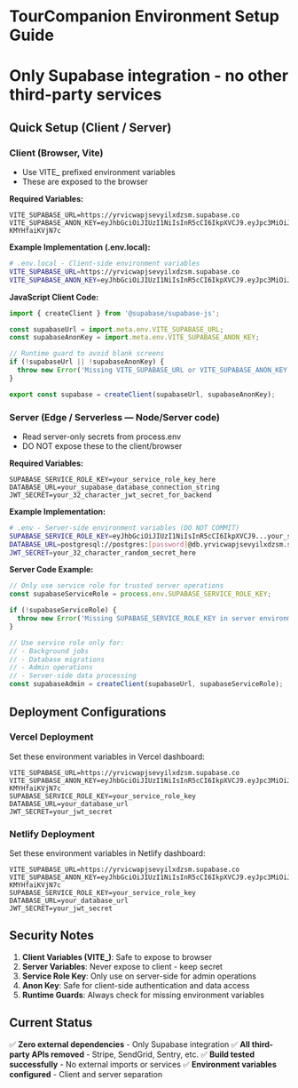 # TourCompanion Environment Setup Guide
# Only Supabase integration - no other third-party services

## Quick Setup (Client / Server)

### Client (Browser, Vite)
- Use VITE_ prefixed environment variables
- These are exposed to the browser

**Required Variables:**
```
VITE_SUPABASE_URL=https://yrvicwapjsevyilxdzsm.supabase.co
VITE_SUPABASE_ANON_KEY=eyJhbGciOiJIUzI1NiIsInR5cCI6IkpXVCJ9.eyJpc3MiOiJzdXBhYmFzZSIsInJlZiI6Inlydmljd2FwanNldnlpbHhkenNtIiwicm9sZSI6ImFub24iLCJpYXQiOjE3NjAwMDY2ODIsImV4cCI6MjA3NTU4MjY4Mn0.tRhpswJI2CccGdWX3fcJEowSA9IBh-KMYHfaiKVjN7c
```

**Example Implementation (.env.local):**
```bash
# .env.local - Client-side environment variables
VITE_SUPABASE_URL=https://yrvicwapjsevyilxdzsm.supabase.co
VITE_SUPABASE_ANON_KEY=eyJhbGciOiJIUzI1NiIsInR5cCI6IkpXVCJ9.eyJpc3MiOiJzdXBhYmFzZSIsInJlZiI6Inlydmljd2FwanNldnlpbHhkenNtIiwicm9sZSI6ImFub24iLCJpYXQiOjE3NjAwMDY2ODIsImV4cCI6MjA3NTU4MjY4Mn0.tRhpswJI2CccGdWX3fcJEowSA9IBh-KMYHfaiKVjN7c
```

**JavaScript Client Code:**
```javascript
import { createClient } from '@supabase/supabase-js';

const supabaseUrl = import.meta.env.VITE_SUPABASE_URL;
const supabaseAnonKey = import.meta.env.VITE_SUPABASE_ANON_KEY;

// Runtime guard to avoid blank screens
if (!supabaseUrl || !supabaseAnonKey) {
  throw new Error('Missing VITE_SUPABASE_URL or VITE_SUPABASE_ANON_KEY. Check .env.local or Vercel env settings.');
}

export const supabase = createClient(supabaseUrl, supabaseAnonKey);
```

### Server (Edge / Serverless — Node/Server code)
- Read server-only secrets from process.env
- DO NOT expose these to the client/browser

**Required Variables:**
```
SUPABASE_SERVICE_ROLE_KEY=your_service_role_key_here
DATABASE_URL=your_supabase_database_connection_string
JWT_SECRET=your_32_character_jwt_secret_for_backend
```

**Example Implementation:**
```bash
# .env - Server-side environment variables (DO NOT COMMIT)
SUPABASE_SERVICE_ROLE_KEY=eyJhbGciOiJIUzI1NiIsInR5cCI6IkpXVCJ9...your_service_key
DATABASE_URL=postgresql://postgres:[password]@db.yrvicwapjsevyilxdzsm.supabase.co:5432/postgres
JWT_SECRET=your_32_character_random_secret_here
```

**Server Code Example:**
```javascript
// Only use service role for trusted server operations
const supabaseServiceRole = process.env.SUPABASE_SERVICE_ROLE_KEY;

if (!supabaseServiceRole) {
  throw new Error('Missing SUPABASE_SERVICE_ROLE_KEY in server environment variables.');
}

// Use service role only for:
// - Background jobs
// - Database migrations
// - Admin operations
// - Server-side data processing
const supabaseAdmin = createClient(supabaseUrl, supabaseServiceRole);
```

## Deployment Configurations

### Vercel Deployment
Set these environment variables in Vercel dashboard:
```
VITE_SUPABASE_URL=https://yrvicwapjsevyilxdzsm.supabase.co
VITE_SUPABASE_ANON_KEY=eyJhbGciOiJIUzI1NiIsInR5cCI6IkpXVCJ9.eyJpc3MiOiJzdXBhYmFzZSIsInJlZiI6Inlydmljd2FwanNldnlpbHhkenNtIiwicm9sZSI6ImFub24iLCJpYXQiOjE3NjAwMDY2ODIsImV4cCI6MjA3NTU4MjY4Mn0.tRhpswJI2CccGdWX3fcJEowSA9IBh-KMYHfaiKVjN7c
SUPABASE_SERVICE_ROLE_KEY=your_service_role_key
DATABASE_URL=your_database_url
JWT_SECRET=your_jwt_secret
```

### Netlify Deployment
Set these environment variables in Netlify dashboard:
```
VITE_SUPABASE_URL=https://yrvicwapjsevyilxdzsm.supabase.co
VITE_SUPABASE_ANON_KEY=eyJhbGciOiJIUzI1NiIsInR5cCI6IkpXVCJ9.eyJpc3MiOiJzdXBhYmFzZSIsInJlZiI6Inlydmljd2FwanNldnlpbHhkenNtIiwicm9sZSI6ImFub24iLCJpYXQiOjE3NjAwMDY2ODIsImV4cCI6MjA3NTU4MjY4Mn0.tRhpswJI2CccGdWX3fcJEowSA9IBh-KMYHfaiKVjN7c
SUPABASE_SERVICE_ROLE_KEY=your_service_role_key
DATABASE_URL=your_database_url
JWT_SECRET=your_jwt_secret
```

## Security Notes

1. **Client Variables (VITE_)**: Safe to expose to browser
2. **Server Variables**: Never expose to client - keep secret
3. **Service Role Key**: Only use on server-side for admin operations
4. **Anon Key**: Safe for client-side authentication and data access
5. **Runtime Guards**: Always check for missing environment variables

## Current Status

✅ **Zero external dependencies** - Only Supabase integration
✅ **All third-party APIs removed** - Stripe, SendGrid, Sentry, etc.
✅ **Build tested successfully** - No external imports or services
✅ **Environment variables configured** - Client and server separation
